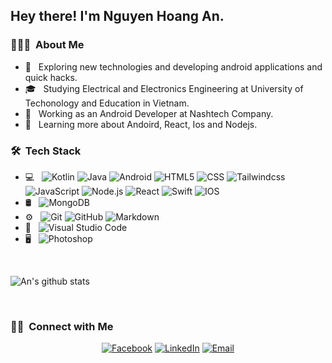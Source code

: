 <h2> Hey there! I'm Nguyen Hoang An.</h2>

<h3> 👨🏻‍💻 &nbsp;About Me </h3>

- 🤔 &nbsp; Exploring new technologies and developing android applications and quick hacks.
- 🎓 &nbsp; Studying Electrical and Electronics Engineering at University of Techonology and Education in Vietnam.
- 💼 &nbsp; Working as an Android Developer at Nashtech Company.
- 🌱 &nbsp; Learning more about Andoird, React, Ios and Nodejs.

<h3> 🛠 &nbsp;Tech Stack</h3>

- 💻 &nbsp;
  ![Kotlin](https://img.shields.io/badge/-Kotlin-333333?style=flat&logo=kotlin)
  ![Java](https://img.shields.io/badge/-Java-333333?style=flat&logo=Java&logoColor=007396)
  ![Android](https://img.shields.io/badge/-Android-333333?style=flat&logo=android)
  ![HTML5](https://img.shields.io/badge/-HTML5-333333?style=flat&logo=HTML5)
  ![CSS](https://img.shields.io/badge/-CSS-333333?style=flat&logo=CSS3&logoColor=1572B6)
  ![Tailwindcss](https://img.shields.io/badge/-Tailwindcss-333333?style=flat&logo=tailwindcss)
  ![JavaScript](https://img.shields.io/badge/-JavaScript-333333?style=flat&logo=javascript)
  ![Node.js](https://img.shields.io/badge/-Node.js-333333?style=flat&logo=node.js)
  ![React](https://img.shields.io/badge/-React-333333?style=flat&logo=react)
  ![Swift](https://img.shields.io/badge/-Swift-333333?style=flat&logo=swift)
  ![IOS](https://img.shields.io/badge/-333333?style=flat&logo=ios)
- 🛢 &nbsp;
  ![MongoDB](https://img.shields.io/badge/-MongoDB-333333?style=flat&logo=mongodb)
- ⚙️ &nbsp;
  ![Git](https://img.shields.io/badge/-Git-333333?style=flat&logo=git)
  ![GitHub](https://img.shields.io/badge/-GitHub-333333?style=flat&logo=github)
  ![Markdown](https://img.shields.io/badge/-Markdown-333333?style=flat&logo=markdown)
- 🔧 &nbsp;
  ![Visual Studio Code](https://img.shields.io/badge/-Visual%20Studio%20Code-333333?style=flat&logo=visual-studio-code&logoColor=007ACC)
- 🖥 &nbsp;
  ![Photoshop](https://img.shields.io/badge/-Photoshop-333333?style=flat&logo=adobe-photoshop)

<br/>

![An's github stats](https://github-readme-stats.vercel.app/api?username=anhoang241998)

<br/>

<h3> 🤝🏻 &nbsp;Connect with Me </h3>

<p align="center">
<a href="https://www.facebook.com/an.nguyenhoang.10/"><img alt="Facebook" src="https://img.shields.io/badge/Facebook-an.nguyenhoang.10-blue?style=flat-square&logo=facebook"></a>
<a href="https://www.linkedin.com/in/nguyen-hoang-an/"><img alt="LinkedIn" src="https://img.shields.io/badge/LinkedIn-Nguyen%20Hoang%20An-blue?style=flat-square&logo=linkedin"></a>
<a href="mailto:an2419998@gmail.com"><img alt="Email" src="https://img.shields.io/badge/Email-an2419998@gmail.com-blue?style=flat-square&logo=gmail"></a>
</p>

